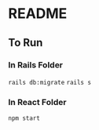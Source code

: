 # README

## To Run
### In Rails Folder
`rails db:migrate`
`rails s`

### In React Folder
`npm start`
